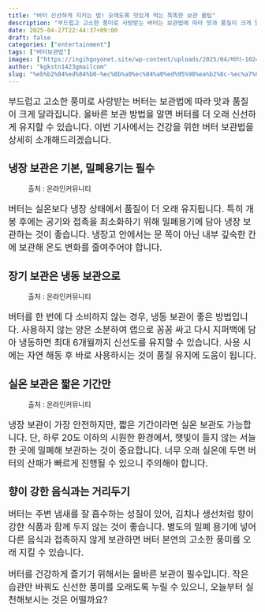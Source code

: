 ```yaml
---
title: "버터 신선하게 지키는 법! 오래도록 맛있게 먹는 똑똑한 보관 꿀팁"
description: "부드럽고 고소한 풍미로 사랑받는 버터는 보관법에 따라 맛과 품질이 크게 달라집니다. 올바른 보관 방법을 알면 버터를 더 오래 신선하게 유지할 수 있습니다. 이번 기사에서는 건강을 위한 버터 보관법을 상세히 소개해드리겠습니다."
date: 2025-04-27T22:44:37+09:00
draft: false
categories: ["entertainment"]
tags: ["버터보관법"]
images: ["https://ingihgoyonet.site/wp-content/uploads/2025/04/버터-1024x683.jpg", "https://ingihgoyonet.site/wp-content/uploads/2025/04/버터보관법-683x1024.jpg", "https://ingihgoyonet.site/wp-content/uploads/2025/04/버터보관방법-1024x693.jpg"]
author: "kgkstn1423gmailcom"
slug: "%eb%b2%84%ed%84%b0-%ec%8b%a0%ec%84%a0%ed%95%98%ea%b2%8c-%ec%a7%80%ed%82%a4%eb%8a%94-%eb%b2%95-%ec%98%a4%eb%9e%98%eb%8f%84%eb%a1%9d-%eb%a7%9b%ec%9e%88%ea%b2%8c-%eb%a8%b9%eb%8a%94-%eb%98%91%eb%98%91"
---
```


<p style="font-size:18px">부드럽고 고소한 풍미로 사랑받는 버터는 보관법에 따라 맛과 품질이 크게 달라집니다. 올바른 보관 방법을 알면 버터를 더 오래 신선하게 유지할 수 있습니다. 이번 기사에서는 건강을 위한 버터 보관법을 상세히 소개해드리겠습니다.</p> <h2 >냉장 보관은 기본, 밀폐용기는 필수</h2> <figure ><img src="https://ingihgoyonet.site/wp-content/uploads/2025/04/버터-1024x683.jpg" alt="" style="aspect-ratio:16/9;object-fit:cover"/><figcaption >출처 : 온라인커뮤니티</figcaption></figure> <p style="font-size:18px">버터는 실온보다 냉장 상태에서 품질이 더 오래 유지됩니다. 특히 개봉 후에는 공기와 접촉을 최소화하기 위해 밀폐용기에 담아 냉장 보관하는 것이 좋습니다. 냉장고 안에서는 문 쪽이 아닌 내부 깊숙한 칸에 보관해 온도 변화를 줄여주어야 합니다.</p> <h2 >장기 보관은 냉동 보관으로</h2> <figure ><img src="https://ingihgoyonet.site/wp-content/uploads/2025/04/버터보관법-683x1024.jpg" alt="" style="aspect-ratio:16/9;object-fit:cover"/><figcaption >출처 : 온라인커뮤니티</figcaption></figure> <p style="font-size:18px">버터를 한 번에 다 소비하지 않는 경우, 냉동 보관이 좋은 방법입니다. 사용하지 않는 양은 소분하여 랩으로 꽁꽁 싸고 다시 지퍼백에 담아 냉동하면 최대 6개월까지 신선도를 유지할 수 있습니다. 사용 시에는 자연 해동 후 바로 사용하시는 것이 품질 유지에 도움이 됩니다.</p> <h2 >실온 보관은 짧은 기간만</h2> <figure ><img src="https://ingihgoyonet.site/wp-content/uploads/2025/04/버터보관방법-1024x693.jpg" alt="" style="aspect-ratio:16/9;object-fit:cover"/><figcaption >출처 : 온라인커뮤니티</figcaption></figure> <p style="font-size:18px">냉장 보관이 가장 안전하지만, 짧은 기간이라면 실온 보관도 가능합니다. 단, 하루 20도 이하의 시원한 환경에서, 햇빛이 들지 않는 서늘한 곳에 밀폐해 보관하는 것이 중요합니다. 너무 오래 실온에 두면 버터의 산패가 빠르게 진행될 수 있으니 주의해야 합니다.</p> <h2 >향이 강한 음식과는 거리두기</h2> <p style="font-size:18px">버터는 주변 냄새를 잘 흡수하는 성질이 있어, 김치나 생선처럼 향이 강한 식품과 함께 두지 않는 것이 좋습니다. 별도의 밀폐 용기에 넣어 다른 음식과 접촉하지 않게 보관하면 버터 본연의 고소한 풍미를 오래 지킬 수 있습니다.</p> <p style="font-size:18px">버터를 건강하게 즐기기 위해서는 올바른 보관이 필수입니다. 작은 습관만 바꿔도 신선한 풍미를 오래도록 누릴 수 있으니, 오늘부터 실천해보시는 것은 어떨까요?</p>